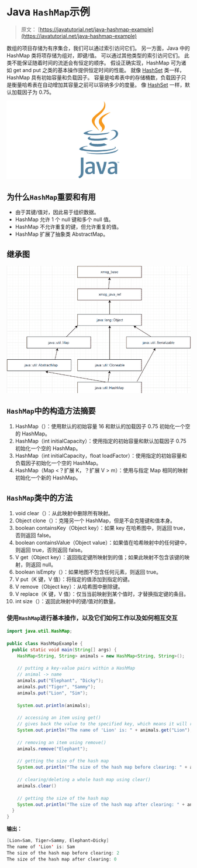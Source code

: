 # Java `HashMap`示例

> 原文： [https://javatutorial.net/java-hashmap-example](https://javatutorial.net/java-hashmap-example)

数组的项目存储为有序集合，我们可以通过索引访问它们。 另一方面，Java 中的 HashMap 类将项存储为组对，即键/值。 可以通过其他类型的索引访问它们。 此类不能保证随着时间的流逝会有恒定的顺序。 假设正确实现，HashMap 可为诸如 get and put 之类的基本操作提供恒定时间的性能。 就像 [HashSet](https://javatutorial.net/java-hashset-example) 类一样，HashMap 具有初始容量和负载因子。 容量是哈希表中的存储桶数，负载因子只是衡量哈希表在自动增加其容量之前可以容纳多少的度量。 像 [HashSet](https://javatutorial.net/java-hashset-example) 一样，默认加载因子为 0.75。

![java-featured-image](img/e0db051dedc1179e7424b6d998a6a772.jpg)

## 为什么`HashMap`重要和有用

*   由于其键/值对，因此易于组织数据。
*   HashMap 允许 1 个 null 键和多个 null 值。
*   HashMap 不允许重复的键，但允许重复的值。
*   HashMap 扩展了抽象类 AbstractMap。

## 继承图

![Inheritance diagram of HashMap](img/fff6489e999a8221d5c68f8d836ad5a7.jpg)

## `HashMap`中的构造方法摘要

1.  HashMap（）：使用默认的初始容量 16 和默认的加载因子 0.75 初始化一个空的 HashMap。
2.  HashMap（int initialCapacity）：使用指定的初始容量和默认加载因子 0.75 初始化一个空的 HashMap。
3.  HashMap（int initialCapacity，float loadFactor）：使用指定的初始容量和负载因子初始化一个空的 HashMap。
4.  HashMap（Map &lt;？扩展 K，？扩展 V &gt; m）：使用与指定 Map 相同的映射初始化一个新的 HashMap。

## `HashMap`类中的方法

1.  void clear（）：从此映射中删除所有映射。
2.  Object clone（）：克隆另一个 HashMap，但是不会克隆键和值本身。
3.  boolean containsKey（Object key）：如果 key 在哈希图中，则返回 true，否则返回 false。
4.  boolean containsValue（Object value）：如果值在哈希映射中的任何键中，则返回 true，否则返回 false。
5.  V get（Object key）：返回指定键所映射到的值；如果此映射不包含该键的映射，则返回 null。
6.  boolean isEmpty（）：如果地图不包含任何元素，则返回 true。
7.  V put（K 键，V 值）：将指定的值添加到指定的键。
8.  V remove（Object key）：从哈希图中删除键。
9.  V replace（K 键，V 值）：仅当当前映射到某个值时，才替换指定键的条目。
10.  int size（）：返回此映射中的键/值对的数量。

### 使用`HashMap`进行基本操作，以及它们如何工作以及如何相互交互

```java
import java.util.HashMap;

public class HashMapExample {
  public static void main(String[] args) {
    HashMap<String, String> animals = new HashMap<String, String>();

    // putting a key-value pairs within a HashMap
    // animal -> name
    animals.put("Elephant", "Dicky");
    animals.put("Tiger", "Sammy");
    animals.put("Lion", "Sim");

    System.out.println(animals); 

    // accessing an item using get()
    // gives back the value to the specified key, which means it will return back "Sim"
    System.out.println("The name of 'Lion' is: " + animals.get("Lion");

    // removing an item using remove()
    animals.remove("Elephant");

    // getting the size of the hash map
    System.out.println("The size of the hash map before clearing: " + animals.size());

    // clearing/deleting a whole hash map using clear()
    animals.clear()

    // getting the size of the hash map
    System.out.println("The size of the hash map after clearing: " + animals.size());
  }
}
```

**输出：**

```java
[Lion=Sam, Tiger=Sammy, Elephant=Dicky]
The name of 'Lion' is: Sam
The size of the hash map before clearing: 2
The size of the hash map after clearing: 0
```